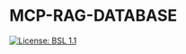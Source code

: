 # MCP-RAG-DATABASE
[![License: BSL 1.1](https://img.shields.io/badge/license-BSL%201.1-blue)](LICENSE)

